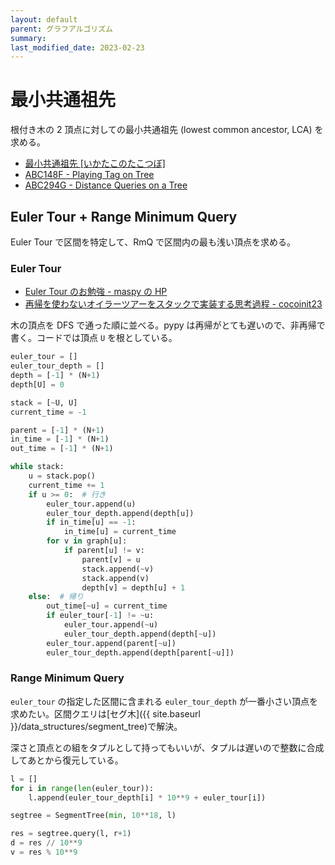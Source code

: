 ```yaml
---
layout: default
parent: グラフアルゴリズム
summary:
last_modified_date: 2023-02-23
---
```


# 最小共通祖先

根付き木の 2 頂点に対しての最小共通祖先 (lowest common ancestor, LCA) を求める。

- [最小共通祖先 [いかたこのたこつぼ]](https://ikatakos.com/pot/programming_algorithm/graph_theory/lowest_common_ancestor)
- [ABC148F - Playing Tag on Tree](https://atcoder.jp/contests/abc148/tasks/abc148_f)
- [ABC294G - Distance Queries on a Tree](https://atcoder.jp/contests/abc294/tasks/abc294_g)

## Euler Tour + Range Minimum Query

Euler Tour で区間を特定して、RmQ で区間内の最も浅い頂点を求める。

### Euler Tour

- [Euler Tour のお勉強 - maspy の HP](https://maspypy.com/euler-tour-%E3%81%AE%E3%81%8A%E5%8B%89%E5%BC%B7)
- [再帰を使わないオイラーツアーをスタックで実装する思考過程 - cocoinit23](https://cocoinit23.com/python-euler-tour-using-stack-not-recursive/)

木の頂点を DFS で通った順に並べる。pypy は再帰がとても遅いので、非再帰で書く。コードでは頂点 `U` を根としている。

```python
euler_tour = []
euler_tour_depth = []
depth = [-1] * (N+1)
depth[U] = 0

stack = [~U, U]
current_time = -1

parent = [-1] * (N+1)
in_time = [-1] * (N+1)
out_time = [-1] * (N+1)

while stack:
    u = stack.pop()
    current_time += 1
    if u >= 0:  # 行き
        euler_tour.append(u)
        euler_tour_depth.append(depth[u])
        if in_time[u] == -1:
            in_time[u] = current_time
        for v in graph[u]:
            if parent[u] != v:
                parent[v] = u
                stack.append(~v)
                stack.append(v)
                depth[v] = depth[u] + 1
    else:  # 帰り
        out_time[~u] = current_time
        if euler_tour[-1] != ~u:
            euler_tour.append(~u)
            euler_tour_depth.append(depth[~u])
        euler_tour.append(parent[~u])
        euler_tour_depth.append(depth[parent[~u]])
```

### Range Minimum Query

`euler_tour` の指定した区間に含まれる `euler_tour_depth` が一番小さい頂点を求めたい。区間クエリは[セグ木]({{ site.baseurl }}/data_structures/segment_tree)で解決。

深さと頂点との組をタプルとして持ってもいいが、タプルは遅いので整数に合成してあとから復元している。

```python
l = []
for i in range(len(euler_tour)):
    l.append(euler_tour_depth[i] * 10**9 + euler_tour[i])

segtree = SegmentTree(min, 10**18, l)
```

```python
res = segtree.query(l, r+1)
d = res // 10**9
v = res % 10**9
```
